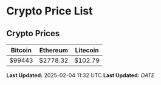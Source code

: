 # Crypto Price List

## Crypto Prices
| Bitcoin | Ethereum | Litecoin |
| ------- | -------- | -------- |
| $99443 | $2778.32 | $102.79 |
**Last Updated:** 2025-02-04 11:32 UTC
**Last Updated:** $DATE$
